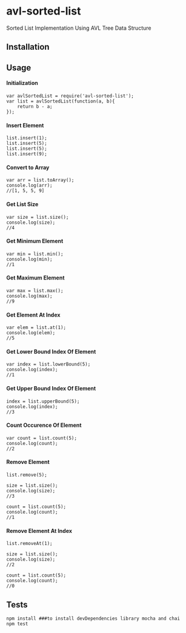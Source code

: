 # avl-sorted-list

Sorted List Implementation Using AVL Tree Data Structure

## Installation



## Usage

#### Initialization
    
    var avlSortedList = require('avl-sorted-list');
    var list = avlSortedList(function(a, b){
        return b - a;
    });

#### Insert Element

    list.insert(1);
    list.insert(5);
    list.insert(5);
    list.insert(9);
    
#### Convert to Array

    var arr = list.toArray();
    console.log(arr);
    //[1, 5, 5, 9]
    
#### Get List Size

    var size = list.size();
    console.log(size);
    //4
    
#### Get Minimum Element

    var min = list.min();
    console.log(min);
    //1
    
#### Get Maximum Element

    var max = list.max();
    console.log(max);
    //9

#### Get Element At Index

    var elem = list.at(1);
    console.log(elem);
    //5
    
#### Get Lower Bound Index Of Element

    var index = list.lowerBound(5);
    console.log(index);
    //1
    
#### Get Upper Bound Index Of Element

    index = list.upperBound(5);
    console.log(index);
    //3

#### Count Occurence Of Element

    var count = list.count(5);
    console.log(count);
    //2


#### Remove Element

    list.remove(5);
    
    size = list.size();
    console.log(size);
    //3
    
    count = list.count(5);
    console.log(count);
    //1
    
#### Remove Element At Index

    list.removeAt(1);
    
    size = list.size();
    console.log(size);
    //2
    
    count = list.count(5);
    console.log(count);
    //0

## Tests
    
    npm install ###to install devDependencies library mocha and chai
    npm test
